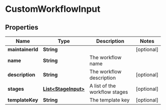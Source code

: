 

# CustomWorkflowInput


## Properties

| Name | Type | Description | Notes |
|------------ | ------------- | ------------- | -------------|
|**maintainerId** | **String** |  |  [optional] |
|**name** | **String** | The workflow name |  |
|**description** | **String** | The workflow description |  [optional] |
|**stages** | [**List&lt;StageInput&gt;**](StageInput.md) | A list of the workflow stages |  [optional] |
|**templateKey** | **String** | The template key |  [optional] |



